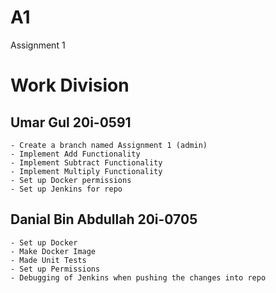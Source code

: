 # A1
Assignment 1

# Work Division
## Umar Gul 20i-0591
    - Create a branch named Assignment 1 (admin)
    - Implement Add Functionality
    - Implement Subtract Functionality
    - Implement Multiply Functionality
    - Set up Docker permissions
    - Set up Jenkins for repo

## Danial Bin Abdullah 20i-0705
    - Set up Docker
    - Make Docker Image
    - Made Unit Tests
    - Set up Permissions
    - Debugging of Jenkins when pushing the changes into repo
